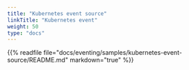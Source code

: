 ```yaml
---
title: "Kubernetes event source"
linkTitle: "Kubernetes event"
weight: 50
type: "docs"
---
```


{{% readfile file="docs/eventing/samples/kubernetes-event-source/README.md" markdown="true" %}}
